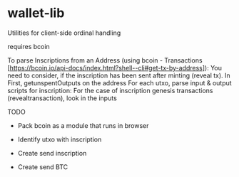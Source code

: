# wallet-lib

Utilities for client-side ordinal handling


requires bcoin

To parse Inscriptions from an Address (using  bcoin - Transactions [https://bcoin.io/api-docs/index.html?shell--cli#get-tx-by-address]):
 You need to consider, if the inscription has been sent after minting (reveal tx). In   
    First, getunspentOutputs on the address
    For each utxo, parse input & output scripts for inscription:
        For the case of inscription genesis transactions (revealtransaction), look in the inputs
    


TODO

- Pack bcoin as a module that runs in browser

- Identify utxo with inscription

- Create send inscription

- Create send BTC